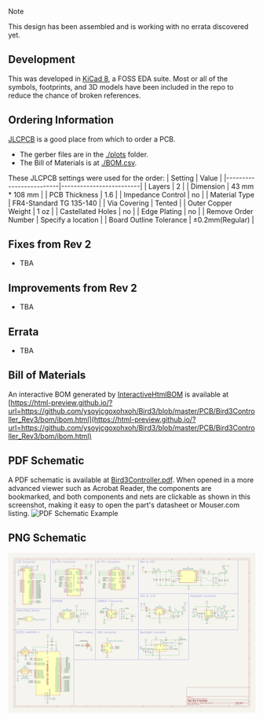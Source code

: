 > [!NOTE]
> This design has been assembled and is working with no errata discovered yet.

## Development ##
This was developed in [KiCad 8](https://www.kicad.org/), a FOSS EDA suite. Most or all of the symbols, footprints, and 3D models have been included in the repo to reduce the chance of broken references.

## Ordering Information ##
[JLCPCB](https://jlcpcb.com/) is a good place from which to order a PCB.
- The gerber files are in the [./plots](plots) folder.
- The Bill of Materials is at [./BOM.csv](BOM.csv).

These JLCPCB settings were used for the order:
| Setting                 | Value                   |
|-------------------------|-------------------------|
| Layers                  | 2                       |
| Dimension               | 43 mm * 108 mm          |
| PCB Thickness           | 1.6                     |
| Impedance Control       | no                      |
| Material Type           | FR4-Standard TG 135-140 |
| Via Covering            | Tented                  |
| Outer Copper Weight     | 1 oz                    |
| Castellated Holes       | no                      |
| Edge Plating            | no                      |
| Remove Order Number     | Specify a location      |
| Board Outline Tolerance | ±0.2mm(Regular)         |

## Fixes from Rev 2 ##
- TBA

## Improvements from Rev 2 ##
- TBA

## Errata ##
- TBA

## Bill of Materials ##
An interactive BOM generated by [InteractiveHtmlBOM](https://github.com/openscopeproject/InteractiveHtmlBom) is available at [https://html-preview.github.io/?url=https://github.com/ysoyjcgoxohxoh/Bird3/blob/master/PCB/Bird3Controller_Rev3/bom/ibom.html](https://html-preview.github.io/?url=https://github.com/ysoyjcgoxohxoh/Bird3/blob/master/PCB/Bird3Controller_Rev3/bom/ibom.html)

## PDF Schematic ##
A PDF schematic is available at [Bird3Controller.pdf](Bird3Controller.pdf). When opened in a more advanced viewer such as Acrobat Reader, the components are bookmarked, and both components and nets are clickable as shown in this screenshot, making it easy to open the part's datasheet or Mouser.com listing.
![PDF Schematic Example](PDF_Schematic_Features.png)

## PNG Schematic ##
![Schematic](Schematic.png)
